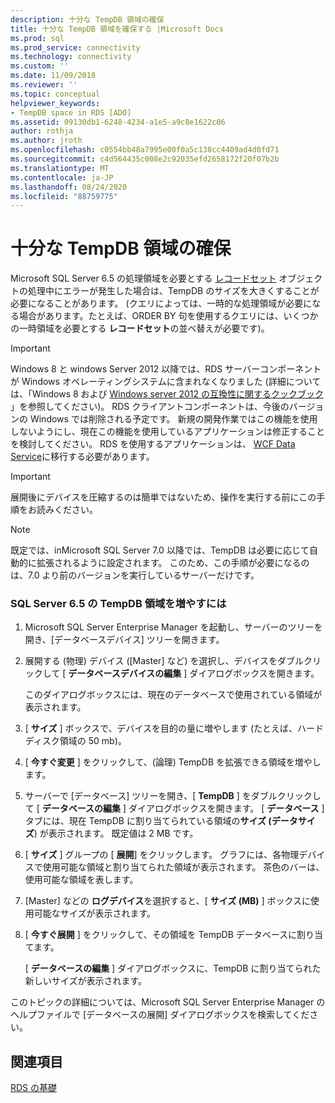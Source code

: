 ```yaml
---
description: 十分な TempDB 領域の確保
title: 十分な TempDB 領域を確保する |Microsoft Docs
ms.prod: sql
ms.prod_service: connectivity
ms.technology: connectivity
ms.custom: ''
ms.date: 11/09/2018
ms.reviewer: ''
ms.topic: conceptual
helpviewer_keywords:
- TempDB space in RDS [ADO]
ms.assetid: 09130db1-6248-4234-a1e5-a9c8e1622c06
author: rothja
ms.author: jroth
ms.openlocfilehash: c0554bb48a7995e00f0a5c138cc4409ad4d0fd71
ms.sourcegitcommit: c4d564435c008e2c92035efd2658172f20f07b2b
ms.translationtype: MT
ms.contentlocale: ja-JP
ms.lasthandoff: 08/24/2020
ms.locfileid: "88759775"
---
```

# <a name="ensuring-sufficient-tempdb-space"></a>十分な TempDB 領域の確保
Microsoft SQL Server 6.5 の処理領域を必要とする [レコードセット](../../reference/ado-api/recordset-object-ado.md) オブジェクトの処理中にエラーが発生した場合は、TempDB のサイズを大きくすることが必要になることがあります。 (クエリによっては、一時的な処理領域が必要になる場合があります。たとえば、ORDER BY 句を使用するクエリには、いくつかの一時領域を必要とする **レコードセット**の並べ替えが必要です)。  
  
> [!IMPORTANT]
>  Windows 8 と windows Server 2012 以降では、RDS サーバーコンポーネントが Windows オペレーティングシステムに含まれなくなりました (詳細については、「Windows 8 および [Windows server 2012 の互換性に関するクックブック](https://www.microsoft.com/download/details.aspx?id=27416) 」を参照してください)。 RDS クライアントコンポーネントは、今後のバージョンの Windows では削除される予定です。 新規の開発作業ではこの機能を使用しないようにし、現在この機能を使用しているアプリケーションは修正することを検討してください。 RDS を使用するアプリケーションは、 [WCF Data Service](https://go.microsoft.com/fwlink/?LinkId=199565)に移行する必要があります。  
  
> [!IMPORTANT]
>  展開後にデバイスを圧縮するのは簡単ではないため、操作を実行する前にこの手順をお読みください。  
  
> [!NOTE]
>  既定では、inMicrosoft SQL Server 7.0 以降では、TempDB は必要に応じて自動的に拡張されるように設定されます。 このため、この手順が必要になるのは、7.0 より前のバージョンを実行しているサーバーだけです。  
  
### <a name="to-increase-the-tempdb-space-on-sql-server-65"></a>SQL Server 6.5 の TempDB 領域を増やすには  
  
1.  Microsoft SQL Server Enterprise Manager を起動し、サーバーのツリーを開き、[データベースデバイス] ツリーを開きます。  
  
2.  展開する (物理) デバイス ([Master] など) を選択し、デバイスをダブルクリックして [ **データベースデバイスの編集** ] ダイアログボックスを開きます。  
  
     このダイアログボックスには、現在のデータベースで使用されている領域が表示されます。  
  
3.  [ **サイズ** ] ボックスで、デバイスを目的の量に増やします (たとえば、ハードディスク領域の 50 mb)。  
  
4.  [ **今すぐ変更** ] をクリックして、(論理) TempDB を拡張できる領域を増やします。  
  
5.  サーバーで [データベース] ツリーを開き、[ **TempDB** ] をダブルクリックして [ **データベースの編集** ] ダイアログボックスを開きます。 [ **データベース** ] タブには、現在 TempDB に割り当てられている領域の**サイズ (データサイズ**) が表示されます。 既定値は 2 MB です。  
  
6.  [ **サイズ** ] グループの [ **展開**] をクリックします。 グラフには、各物理デバイスで使用可能な領域と割り当てられた領域が表示されます。 茶色のバーは、使用可能な領域を表します。  
  
7.  [Master] などの **ログデバイス**を選択すると、[ **サイズ (MB)** ] ボックスに使用可能なサイズが表示されます。  
  
8.  [ **今すぐ展開** ] をクリックして、その領域を TempDB データベースに割り当てます。  
  
     [ **データベースの編集** ] ダイアログボックスに、TempDB に割り当てられた新しいサイズが表示されます。  
  
 このトピックの詳細については、Microsoft SQL Server Enterprise Manager のヘルプファイルで [データベースの展開] ダイアログボックスを検索してください。  
  
## <a name="see-also"></a>関連項目  
 [RDS の基礎](./rds-fundamentals.md)